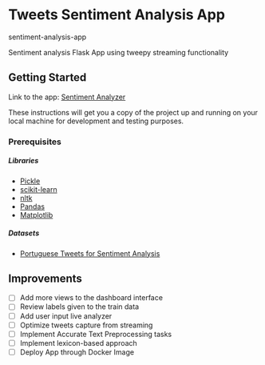 # Tweets Sentiment Analysis App

sentiment-analysis-app

Sentiment analysis Flask App using tweepy streaming functionality

## Getting Started

Link to the app: <a href="http://doug-sentiment-analyzer.mybluemix.net/">Sentiment Analyzer</a>

These instructions will get you a copy of the project up and running on your local machine for development and testing purposes.

### Prerequisites

##### Libraries

- <a href="https://docs.python.org/2/library/pickle.html#module-pickle" target="_blank">Pickle</a>
- <a href="https://scikit-learn.org/stable/" target="_blank">scikit-learn</a>
- <a href="https://www.nltk.org/">nltk</a>
- <a href="https://pandas.pydata.org/" target="_blank">Pandas</a>
- <a href="https://matplotlib.org/" target="_blank">Matplotlib</a>

##### Datasets

- <a href="https://www.kaggle.com/augustop/portuguese-tweets-for-sentiment-analysis">Portuguese Tweets for Sentiment Analysis</a>

## Improvements

- [ ] Add more views to the dashboard interface
- [ ] Review labels given to the train data
- [ ] Add user input live analyzer
- [ ] Optimize tweets capture from streaming
- [ ] Implement Accurate Text Preprocessing tasks
- [ ] Implement lexicon-based approach
- [ ] Deploy App through Docker Image
